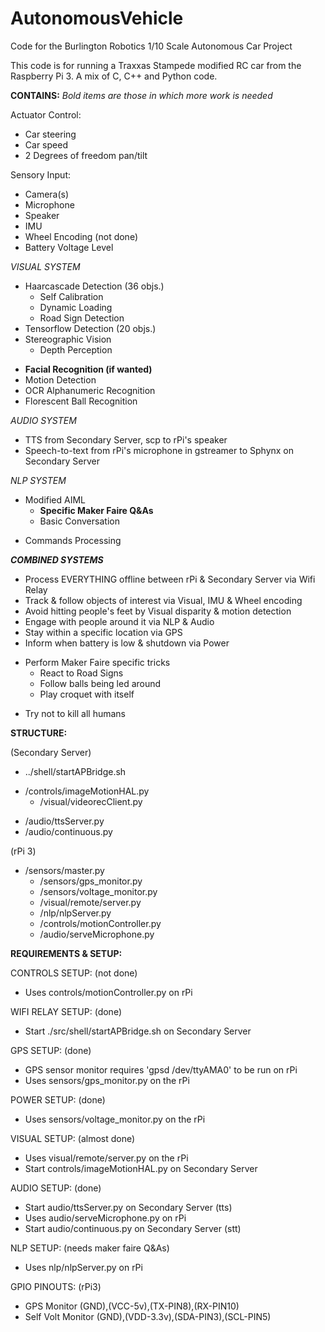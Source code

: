 # AutonomousVehicle
Code for the Burlington Robotics 1/10 Scale Autonomous Car Project

This code is for running a Traxxas Stampede modified RC car from the Raspberry Pi 3.
A mix of C, C++ and Python code.


<b>CONTAINS:</b>
<i>Bold items are those in which more work is needed</i>

Actuator Control:
- Car steering
- Car speed
- 2 Degrees of freedom pan/tilt

Sensory Input:
- Camera(s)
- Microphone
- Speaker
- IMU
- Wheel Encoding (not done)
- Battery Voltage Level

<i>VISUAL SYSTEM</i>
+ Haarcascade Detection (36 objs.)
  - Self Calibration
  - Dynamic Loading
  - Road Sign Detection
+ Tensorflow Detection (20 objs.)
+ Stereographic Vision 
  - Depth Perception
- <b>Facial Recognition (if wanted)</b>
- Motion Detection
- OCR Alphanumeric Recognition
- Florescent Ball Recognition

<i>AUDIO SYSTEM</i>
- TTS from Secondary Server, scp to rPi's speaker
- Speech-to-text from rPi's microphone in gstreamer to Sphynx on Secondary Server

<i>NLP SYSTEM</i>
+ Modified AIML
  - <b>Specific Maker Faire Q&As</b>
  - Basic Conversation
- Commands Processing


<b><i>COMBINED SYSTEMS</i></b>
- Process EVERYTHING offline between rPi & Secondary Server via Wifi Relay
- Track & follow objects of interest via Visual, IMU & Wheel encoding
- Avoid hitting people's feet by Visual disparity & motion detection
- Engage with people around it via NLP & Audio
- Stay within a specific location via GPS
- Inform when battery is low & shutdown via Power
+ Perform Maker Faire specific tricks
  - React to Road Signs
  - Follow balls being led around 
  - Play croquet with itself
- Try not to kill all humans


<b>STRUCTURE:</b>

(Secondary Server)
- ../shell/startAPBridge.sh
+ /controls/imageMotionHAL.py
  - /visual/videorecClient.py
- /audio/ttsServer.py
- /audio/continuous.py

(rPi 3)
+ /sensors/master.py
  - /sensors/gps_monitor.py
  - /sensors/voltage_monitor.py
  - /visual/remote/server.py
  - /nlp/nlpServer.py
  - /controls/motionController.py
  - /audio/serveMicrophone.py


<b>REQUIREMENTS & SETUP:</b>

CONTROLS SETUP: (not done)
- Uses controls/motionController.py on rPi

WIFI RELAY SETUP: (done)
- Start ./src/shell/startAPBridge.sh on Secondary Server

GPS SETUP: (done)
- GPS sensor monitor requires 'gpsd /dev/ttyAMA0' to be run on rPi
- Uses sensors/gps_monitor.py on the rPi

POWER SETUP: (done)
- Uses sensors/voltage_monitor.py on the rPi

VISUAL SETUP: (almost done)
- Uses visual/remote/server.py on the rPi
- Start controls/imageMotionHAL.py on Secondary Server

AUDIO SETUP: (done)
- Start audio/ttsServer.py on Secondary Server (tts)
- Uses audio/serveMicrophone.py on rPi
- Start audio/continuous.py on Secondary Server (stt)

NLP SETUP: (needs maker faire Q&As)
- Uses nlp/nlpServer.py on rPi

GPIO PINOUTS: (rPi3)
- GPS Monitor (GND),(VCC-5v),(TX-PIN8),(RX-PIN10)
- Self Volt Monitor (GND),(VDD-3.3v),(SDA-PIN3),(SCL-PIN5)

